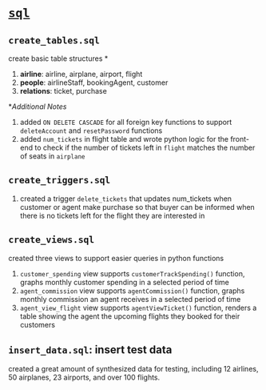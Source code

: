 # [`sql`](https://github.com/CinnyLin/airline/sql)

## `create_tables.sql`
create basic table structures *
1. **airline**: airline, airplane, airport, flight
2. **people**: airlineStaff, bookingAgent, customer
3. **relations**: ticket, purchase

**Additional Notes*
1. added `ON DELETE CASCADE` for all foreign key functions to support `deleteAccount` and `resetPassword` functions
2. added `num_tickets` in flight table and wrote python logic for the front-end to check if the number of tickets left in `flight` matches the number of seats in `airplane`

## `create_triggers.sql`
1. created a trigger `delete_tickets` that updates num_tickets when customer or agent make purchase so that buyer can be informed when there is no tickets left for the flight they are interested in
<!-- ```
DROP trigger IF EXISTS delete_tickets;
CREATE trigger delete_tickets AFTER INSERT ON purchase
for each ROW 
	UPDATE flight NATURAL JOIN ticket NATURAL JOIN purchase
    SET num_tickets_left = num_tickets_left - 1
    WHERE NEW.ticket_id = ticket.ticket_id;
``` -->

## `create_views.sql`
created three views to support easier queries in python functions
1. `customer_spending` view supports `customerTrackSpending()` function, graphs monthly customer spending in a selected period of time
2. `agent_commission` view supports `agentCommission()` function, graphs monthly commission an agent receives in a selected period of time
3. `agent_view_flight` view supports `agentViewTicket()` function, renders a table showing the agent the upcoming flights they booked for their customers

## `insert_data.sql`: insert test data
created a great amount of synthesized data for testing, including 12 airlines, 50 airplanes, 23 airports, and over 100 flights.